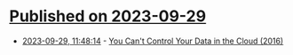 # [Published on 2023-09-29](index.md)

* [2023-09-29, 11:48:14](https://lobste.rs/s/sxbmst/you_can_t_control_your_data_cloud_2016) - [You Can't Control Your Data in the Cloud (2016)](https://karl-voit.at/cloud/)
